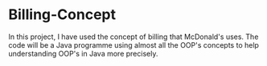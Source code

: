 # Billing-Concept
In this project, I have used the concept of billing that McDonald's uses. The code will be a Java programme using almost all the OOP's concepts to help understanding OOP's in Java more precisely.
